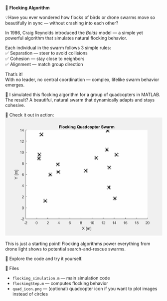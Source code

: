🚁 **Flocking Algorithm**

💡Have you ever wondered how flocks of birds or drone swarms move so beautifully in sync — without crashing into each other?

In 1986, Craig Reynolds introduced the *Boids* model — a simple yet powerful algorithm that simulates natural flocking behavior.  

Each individual in the swarm follows 3 simple rules:  
 ✅ Separation — steer to avoid collisions  
 ✅ Cohesion — stay close to neighbors  
 ✅ Alignment — match group direction  

That’s it!  
With no leader, no central coordination — complex, lifelike swarm behavior emerges.  

🚁 I simulated this flocking algorithm for a group of quadcopters in MATLAB. The result? A beautiful, natural swarm that dynamically adapts and stays cohesive.

👀 Check it out in action:
![flocking-demo](quadcopter_swarm.gif)

This is just a starting point! Flocking algorithms power everything from drone light shows to potential search-and-rescue swarms.

🔗 Explore the code and try it yourself.

 📂 Files
- `flocking_simulation.m` — main simulation code
- `flockingStep.m` — computes flocking behavior
- `quad_icon.png` — (optional) quadcopter icon if you want to plot images instead of circles

